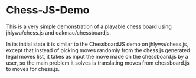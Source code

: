 Chess-JS-Demo
=============

This is a very simple demonstration of a playable chess board using jhlywa/chess.js and oakmac/chessboardjs.  

In its initial state it is similar to the ChessboardJS demo on jhlywa/chess.js, except that instead of picking moves randomly from the chess.js generated legal moves list, it takes as input the move made on the chessboard.js by a user, so the main problem it solves is translating moves from chessboard.js to moves for chess.js.
